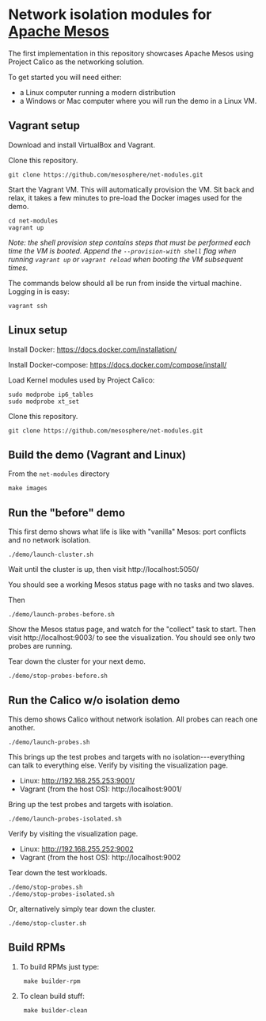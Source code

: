 # Network isolation modules for [Apache Mesos](http://mesos.apache.org)

The first implementation in this repository showcases Apache Mesos using Project Calico as the networking solution.

To get started you will need either:
  - a Linux computer running a modern distribution
  - a Windows or Mac computer where you will run the demo in a Linux VM.

## Vagrant setup

Download and install VirtualBox and Vagrant.

Clone this repository.

    git clone https://github.com/mesosphere/net-modules.git

Start the Vagrant VM.  This will automatically provision the VM.  Sit back and relax, it takes a few minutes to pre-load the Docker images used for the demo.

    cd net-modules
    vagrant up

_Note: the shell provision step contains steps that must be performed each time the VM is booted.  Append the `--provision-with shell` flag when running `vagrant up` or `vagrant reload` when booting the VM subsequent times._

The commands below should all be run from inside the virtual machine.  Logging in is easy:

    vagrant ssh

## Linux setup

Install Docker: https://docs.docker.com/installation/

Install Docker-compose:  https://docs.docker.com/compose/install/

Load Kernel modules used by Project Calico:

    sudo modprobe ip6_tables
    sudo modprobe xt_set

Clone this repository.

    git clone https://github.com/mesosphere/net-modules.git

## Build the demo (Vagrant and Linux)

From the `net-modules` directory

    make images

## Run the "before" demo

This first demo shows what life is like with "vanilla" Mesos: port conflicts and no network isolation.

    ./demo/launch-cluster.sh

Wait until the cluster is up, then visit http://localhost:5050/

You should see a working Mesos status page with no tasks and two slaves.

Then

    ./demo/launch-probes-before.sh

Show the Mesos status page, and watch for the "collect" task to start.  Then visit http://localhost:9003/ to see the visualization.  You should see only two probes are running.

Tear down the cluster for your next demo.

    ./demo/stop-probes-before.sh

## Run the Calico w/o isolation demo

This demo shows Calico without network isolation.  All probes can reach one another.

    ./demo/launch-probes.sh

This brings up the test probes and targets with no isolation---everything can talk to everything else.  Verify by visiting the visualization page.

  - Linux: http://192.168.255.253:9001/
  - Vagrant (from the host OS): http://localhost:9001/

Bring up the test probes and targets with isolation.

    ./demo/launch-probes-isolated.sh

Verify by visiting the visualization page.

  - Linux: http://192.168.255.252:9002
  - Vagrant (from the host OS): http://localhost:9002

Tear down the test workloads.

    ./demo/stop-probes.sh
    ./demo/stop-probes-isolated.sh

Or, alternatively simply tear down the cluster.

    ./demo/stop-cluster.sh

## Build RPMs

1. To build RPMs just type:

        make builder-rpm

2. To clean build stuff:

        make builder-clean
